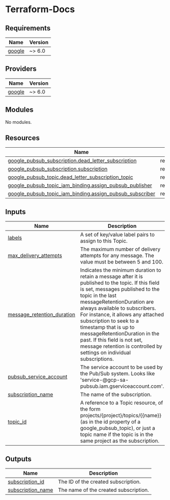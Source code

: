 # Terraform-Docs

## Requirements

| Name | Version |
|------|---------|
| <a name="requirement_google"></a> [google](#requirement\_google) | ~> 6.0 |

## Providers

| Name | Version |
|------|---------|
| <a name="provider_google"></a> [google](#provider\_google) | ~> 6.0 |

## Modules

No modules.

## Resources

| Name | Type |
|------|------|
| [google_pubsub_subscription.dead_letter_subscription](https://registry.terraform.io/providers/hashicorp/google/latest/docs/resources/pubsub_subscription) | resource |
| [google_pubsub_subscription.subscription](https://registry.terraform.io/providers/hashicorp/google/latest/docs/resources/pubsub_subscription) | resource |
| [google_pubsub_topic.dead_letter_subscription_topic](https://registry.terraform.io/providers/hashicorp/google/latest/docs/resources/pubsub_topic) | resource |
| [google_pubsub_topic_iam_binding.assign_pubsub_publisher](https://registry.terraform.io/providers/hashicorp/google/latest/docs/resources/pubsub_topic_iam_binding) | resource |
| [google_pubsub_topic_iam_binding.assign_pubsub_subscriber](https://registry.terraform.io/providers/hashicorp/google/latest/docs/resources/pubsub_topic_iam_binding) | resource |

## Inputs

| Name | Description | Type | Default | Required |
|------|-------------|------|---------|:--------:|
| <a name="input_labels"></a> [labels](#input\_labels) | A set of key/value label pairs to assign to this Topic. | `map(string)` | `{}` | no |
| <a name="input_max_delivery_attempts"></a> [max\_delivery\_attempts](#input\_max\_delivery\_attempts) | The maximum number of delivery attempts for any message. The value must be between 5 and 100. | `number` | `100` | no |
| <a name="input_message_retention_duration"></a> [message\_retention\_duration](#input\_message\_retention\_duration) | Indicates the minimum duration to retain a message after it is published to the topic. If this field is set, messages published to the topic in the last messageRetentionDuration are always available to subscribers. For instance, it allows any attached subscription to seek to a timestamp that is up to messageRetentionDuration in the past. If this field is not set, message retention is controlled by settings on individual subscriptions. | `string` | `"2678400s"` | no |
| <a name="input_pubsub_service_account"></a> [pubsub\_service\_account](#input\_pubsub\_service\_account) | The service account to be used by the Pub/Sub system. Looks like 'service-<project-number>@gcp-sa-pubsub.iam.gserviceaccount.com'. | `string` | n/a | yes |
| <a name="input_subscription_name"></a> [subscription\_name](#input\_subscription\_name) | The name of the subscription. | `string` | n/a | yes |
| <a name="input_topic_id"></a> [topic\_id](#input\_topic\_id) | A reference to a Topic resource, of the form projects/{project}/topics/{{name}} (as in the id property of a google\_pubsub\_topic), or just a topic name if the topic is in the same project as the subscription. | `string` | n/a | yes |

## Outputs

| Name | Description |
|------|-------------|
| <a name="output_subscription_id"></a> [subscription\_id](#output\_subscription\_id) | The ID of the created subscription. |
| <a name="output_subscription_name"></a> [subscription\_name](#output\_subscription\_name) | The name of the created subscription. |